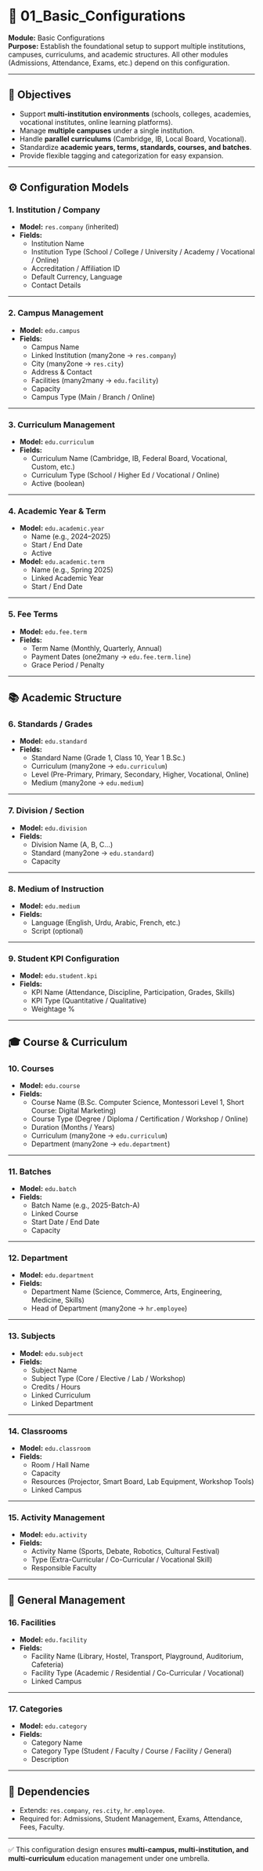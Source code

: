 # 📘 01_Basic_Configurations

**Module:** Basic Configurations  
**Purpose:** Establish the foundational setup to support multiple institutions, campuses, curriculums, and academic structures. All other modules (Admissions, Attendance, Exams, etc.) depend on this configuration.  

---

## 🎯 Objectives

- Support **multi-institution environments** (schools, colleges, academies, vocational institutes, online learning platforms).  
- Manage **multiple campuses** under a single institution.  
- Handle **parallel curriculums** (Cambridge, IB, Local Board, Vocational).  
- Standardize **academic years, terms, standards, courses, and batches**.  
- Provide flexible tagging and categorization for easy expansion.  

---

## ⚙️ Configuration Models

### 1. Institution / Company
- **Model:** `res.company` (inherited)  
- **Fields:**  
  - Institution Name  
  - Institution Type (School / College / University / Academy / Vocational / Online)  
  - Accreditation / Affiliation ID  
  - Default Currency, Language  
  - Contact Details  

---

### 2. Campus Management
- **Model:** `edu.campus`  
- **Fields:**  
  - Campus Name  
  - Linked Institution (many2one → `res.company`)  
  - City (many2one → `res.city`)  
  - Address & Contact  
  - Facilities (many2many → `edu.facility`)  
  - Capacity  
  - Campus Type (Main / Branch / Online)  

---

### 3. Curriculum Management
- **Model:** `edu.curriculum`  
- **Fields:**  
  - Curriculum Name (Cambridge, IB, Federal Board, Vocational, Custom, etc.)  
  - Curriculum Type (School / Higher Ed / Vocational / Online)  
  - Active (boolean)  

---

### 4. Academic Year & Term
- **Model:** `edu.academic.year`  
  - Name (e.g., 2024–2025)  
  - Start / End Date  
  - Active  
- **Model:** `edu.academic.term`  
  - Name (e.g., Spring 2025)  
  - Linked Academic Year  
  - Start / End Date  

---

### 5. Fee Terms
- **Model:** `edu.fee.term`  
- **Fields:**  
  - Term Name (Monthly, Quarterly, Annual)  
  - Payment Dates (one2many → `edu.fee.term.line`)  
  - Grace Period / Penalty  

---

## 📚 Academic Structure

### 6. Standards / Grades
- **Model:** `edu.standard`  
- **Fields:**  
  - Standard Name (Grade 1, Class 10, Year 1 B.Sc.)  
  - Curriculum (many2one → `edu.curriculum`)  
  - Level (Pre-Primary, Primary, Secondary, Higher, Vocational, Online)  
  - Medium (many2one → `edu.medium`)  

---

### 7. Division / Section
- **Model:** `edu.division`  
- **Fields:**  
  - Division Name (A, B, C…)  
  - Standard (many2one → `edu.standard`)  
  - Capacity  

---

### 8. Medium of Instruction
- **Model:** `edu.medium`  
- **Fields:**  
  - Language (English, Urdu, Arabic, French, etc.)  
  - Script (optional)  

---

### 9. Student KPI Configuration
- **Model:** `edu.student.kpi`  
- **Fields:**  
  - KPI Name (Attendance, Discipline, Participation, Grades, Skills)  
  - KPI Type (Quantitative / Qualitative)  
  - Weightage %  

---

## 🎓 Course & Curriculum

### 10. Courses
- **Model:** `edu.course`  
- **Fields:**  
  - Course Name (B.Sc. Computer Science, Montessori Level 1, Short Course: Digital Marketing)  
  - Course Type (Degree / Diploma / Certification / Workshop / Online)  
  - Duration (Months / Years)  
  - Curriculum (many2one → `edu.curriculum`)  
  - Department (many2one → `edu.department`)  

---

### 11. Batches
- **Model:** `edu.batch`  
- **Fields:**  
  - Batch Name (e.g., 2025-Batch-A)  
  - Linked Course  
  - Start Date / End Date  
  - Capacity  

---

### 12. Department
- **Model:** `edu.department`  
- **Fields:**  
  - Department Name (Science, Commerce, Arts, Engineering, Medicine, Skills)  
  - Head of Department (many2one → `hr.employee`)  

---

### 13. Subjects
- **Model:** `edu.subject`  
- **Fields:**  
  - Subject Name  
  - Subject Type (Core / Elective / Lab / Workshop)  
  - Credits / Hours  
  - Linked Curriculum  
  - Linked Department  

---

### 14. Classrooms
- **Model:** `edu.classroom`  
- **Fields:**  
  - Room / Hall Name  
  - Capacity  
  - Resources (Projector, Smart Board, Lab Equipment, Workshop Tools)  
  - Linked Campus  

---

### 15. Activity Management
- **Model:** `edu.activity`  
- **Fields:**  
  - Activity Name (Sports, Debate, Robotics, Cultural Festival)  
  - Type (Extra-Curricular / Co-Curricular / Vocational Skill)  
  - Responsible Faculty  

---

## 🏫 General Management

### 16. Facilities
- **Model:** `edu.facility`  
- **Fields:**  
  - Facility Name (Library, Hostel, Transport, Playground, Auditorium, Cafeteria)  
  - Facility Type (Academic / Residential / Co-Curricular / Vocational)  
  - Linked Campus  

---

### 17. Categories
- **Model:** `edu.category`  
- **Fields:**  
  - Category Name  
  - Category Type (Student / Faculty / Course / Facility / General)  
  - Description  

---

## 🔗 Dependencies
- Extends: `res.company`, `res.city`, `hr.employee`.  
- Required for: Admissions, Student Management, Exams, Attendance, Fees, Faculty.  

---

✅ This configuration design ensures **multi-campus, multi-institution, and multi-curriculum** education management under one umbrella.  
